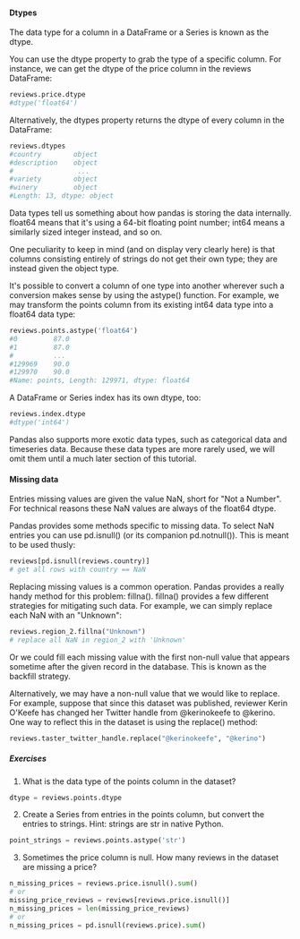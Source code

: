 #### Dtypes

The data type for a column in a DataFrame or a Series is known as the dtype.

You can use the dtype property to grab the type of a specific column. For instance, we can get the dtype of the price column in the reviews DataFrame:

``` python
reviews.price.dtype
#dtype('float64')
```

Alternatively, the dtypes property returns the dtype of every column in the DataFrame:

``` python
reviews.dtypes
#country        object
#description    object
#                ...  
#variety        object
#winery         object
#Length: 13, dtype: object
```

Data types tell us something about how pandas is storing the data internally. float64 means that it's using a 64-bit floating point number; int64 means a similarly sized integer instead, and so on.

One peculiarity to keep in mind (and on display very clearly here) is that columns consisting entirely of strings do not get their own type; they are instead given the object type.

It's possible to convert a column of one type into another wherever such a conversion makes sense by using the astype() function. For example, we may transform the points column from its existing int64 data type into a float64 data type:

``` python
reviews.points.astype('float64')
#0         87.0
#1         87.0
#          ... 
#129969    90.0
#129970    90.0
#Name: points, Length: 129971, dtype: float64
```

A DataFrame or Series index has its own dtype, too:

``` python
reviews.index.dtype
#dtype('int64')
```

Pandas also supports more exotic data types, such as categorical data and timeseries data. Because these data types are more rarely used, we will omit them until a much later section of this tutorial.

#### Missing data

Entries missing values are given the value NaN, short for "Not a Number". For technical reasons these NaN values are always of the float64 dtype.

Pandas provides some methods specific to missing data. To select NaN entries you can use pd.isnull() (or its companion pd.notnull()). This is meant to be used thusly:

``` python
reviews[pd.isnull(reviews.country)]
# get all rows with country == NaN
```

Replacing missing values is a common operation. Pandas provides a really handy method for this problem: fillna(). fillna() provides a few different strategies for mitigating such data. For example, we can simply replace each NaN with an "Unknown":

``` python
reviews.region_2.fillna("Unknown")
# replace all NaN in region_2 with 'Unknown'
```

Or we could fill each missing value with the first non-null value that appears sometime after the given record in the database. This is known as the backfill strategy.

Alternatively, we may have a non-null value that we would like to replace. For example, suppose that since this dataset was published, reviewer Kerin O'Keefe has changed her Twitter handle from @kerinokeefe to @kerino. One way to reflect this in the dataset is using the replace() method:

``` python
reviews.taster_twitter_handle.replace("@kerinokeefe", "@kerino")
```

##### Exercises

1. What is the data type of the points column in the dataset?

``` python
dtype = reviews.points.dtype
```

2. Create a Series from entries in the points column, but convert the entries to strings. Hint: strings are str in native Python.

``` python
point_strings = reviews.points.astype('str')
```

3. Sometimes the price column is null. How many reviews in the dataset are missing a price?

``` python
n_missing_prices = reviews.price.isnull().sum()
# or
missing_price_reviews = reviews[reviews.price.isnull()]
n_missing_prices = len(missing_price_reviews)
# or
n_missing_prices = pd.isnull(reviews.price).sum()
```